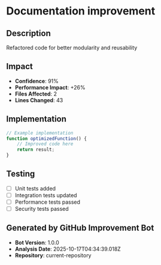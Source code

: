 # Documentation improvement

## Description
Refactored code for better modularity and reusability

## Impact
- **Confidence**: 91%
- **Performance Impact**: +26%
- **Files Affected**: 2
- **Lines Changed**: 43

## Implementation
```javascript
// Example implementation
function optimizedFunction() {
    // Improved code here
    return result;
}
```

## Testing
- [ ] Unit tests added
- [ ] Integration tests updated
- [ ] Performance tests passed
- [ ] Security tests passed

## Generated by GitHub Improvement Bot
- **Bot Version**: 1.0.0
- **Analysis Date**: 2025-10-17T04:34:39.018Z
- **Repository**: current-repository
